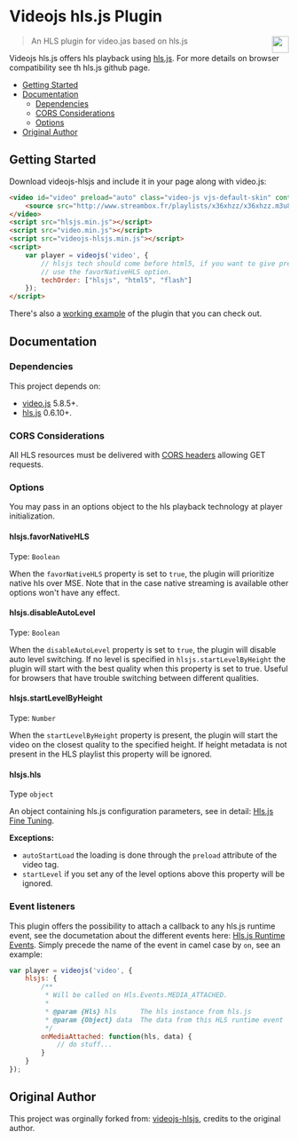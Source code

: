 # Videojs hls.js Plugin

<img align="right" height="30" src="http://www.srgssr.ch/fileadmin/templates/images/SRGLogo.gif">

> An HLS plugin for video.jas based on hls.js

Videojs hls.js offers hls playback using [hls.js](https://github.com/dailymotion/hls.js). For more details on browser compatibility see th hls.js github page.

- [Getting Started](#getting-started)
- [Documentation](#documentation)
  - [Dependencies](#dependencies)
  - [CORS Considerations](#cors-considerations)
  - [Options](#options)
- [Original Author](#original-author)

## Getting Started

Download videojs-hlsjs and include it in your page along with video.js:

```html
<video id="video" preload="auto" class="video-js vjs-default-skin" controls>
    <source src="http://www.streambox.fr/playlists/x36xhzz/x36xhzz.m3u8" type="application/vnd.apple.mpegurl">
</video>
<script src="hlsjs.min.js"></script>
<script src="video.min.js"></script>
<script src="videojs-hlsjs.min.js"></script>
<script>
    var player = videojs('video', {
        // hlsjs tech should come before html5, if you want to give precedence to native HLS playback
        // use the favorNativeHLS option.
        techOrder: ["hlsjs", "html5", "flash"]
    });
</script>
```

There's also a [working example](index.html) of the plugin that you can check out.

## Documentation

### Dependencies
This project depends on:

- [video.js](https://github.com/videojs/video.js) 5.8.5+.
- [hls.js](https://github.com/dailymotion/hls.js) 0.6.10+.

### CORS Considerations

All HLS resources must be delivered with
[CORS headers](https://developer.mozilla.org/en-US/docs/Web/HTTP/Access_control_CORS) allowing GET requests.

### Options

You may pass in an options object to the hls playback technology at player initialization.

#### hlsjs.favorNativeHLS
Type: `Boolean`

When the `favorNativeHLS` property is set to `true`, the plugin will prioritize native hls
over MSE. Note that in the case native streaming is available other options won't have any effect.

#### hlsjs.disableAutoLevel
Type: `Boolean`

When the `disableAutoLevel` property is set to `true`, the plugin will disable auto level switching.
If no level is specified in `hlsjs.startLevelByHeight` the plugin will start with the best quality when this property is set to true.
Useful for browsers that have trouble switching between different qualities.

#### hlsjs.startLevelByHeight
Type: `Number`

When the `startLevelByHeight` property is present, the plugin will start the video on the closest quality to the
specified height. If height metadata is not present in the HLS playlist this property will be ignored.

#### hlsjs.hls
Type `object`

An object containing hls.js configuration parameters, see in detail:
[Hls.js Fine Tuning](https://github.com/dailymotion/hls.js/blob/master/doc/API.md#fine-tuning).

**Exceptions:**

* `autoStartLoad` the loading is done through the `preload` attribute of the video tag.
* `startLevel` if you set any of the level options above this property will be ignored.

### Event listeners

This plugin offers the possibility to attach a callback to any hls.js runtime event, see the documetation
about the different events here: [Hls.js Runtime Events](https://github.com/dailymotion/hls.js/blob/master/doc/API.md#runtime-events). Simply precede the name of the event in camel case by `on`, see an example:

```js
var player = videojs('video', {
    hlsjs: {
        /**
         * Will be called on Hls.Events.MEDIA_ATTACHED.
         *
         * @param {Hls} hls      The hls instance from hls.js
         * @param {Object} data  The data from this HLS runtime event
         */
        onMediaAttached: function(hls, data) {
            // do stuff...
        }
    }
});
```

## Original Author

This project was orginally forked from: [videojs-hlsjs](https://github.com/benjipott/videojs-hlsjs), credits to the
original author.